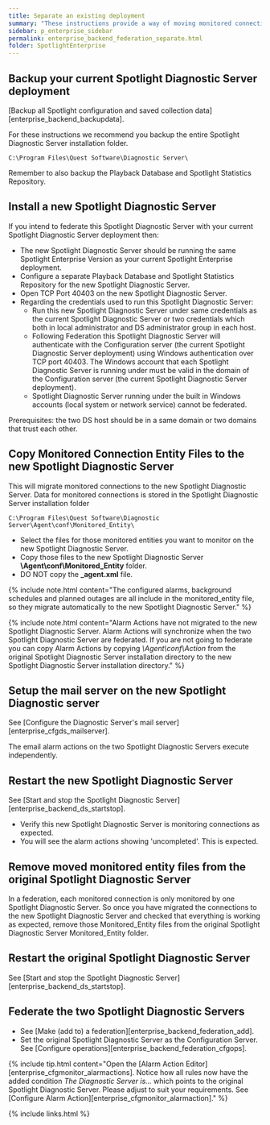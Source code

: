```yaml
---
title: Separate an existing deployment
summary: "These instructions provide a way of moving monitored connections from one Spotlight Diagnostic Server to another. You may need to split a large Spotlight Diagnostic Server deployment into multiple deployments prior to federation. You would like to know how to do that without having to manually recreate all connections and configurations."
sidebar: p_enterprise_sidebar
permalink: enterprise_backend_federation_separate.html
folder: SpotlightEnterprise
---
```




## Backup your current Spotlight Diagnostic Server deployment
[Backup all Spotlight configuration and saved collection data][enterprise_backend_backupdata].

For these instructions we recommend you backup the entire Spotlight Diagnostic Server installation folder.

```
C:\Program Files\Quest Software\Diagnostic Server\
```

Remember to also backup the Playback Database and Spotlight Statistics Repository.


## Install a new Spotlight Diagnostic Server
If you intend to federate this Spotlight Diagnostic Server with your current Spotlight Diagnostic Server deployment then:

* The new Spotlight Diagnostic Server should be running the same Spotlight Enterprise Version as your current Spotlight Enterprise deployment.
* Configure a separate Playback Database and Spotlight Statistics Repository for the new Spotlight Diagnostic Server.
* Open TCP Port 40403 on the new Spotlight Diagnostic Server.
* Regarding the credentials used to run this Spotlight Diagnostic Server:
   * Run this new Spotlight Diagnostic Server under same credentials as the current Spotlight Diagnostic Server or
   two credentials which both in local administrator and DS administrator group in each host.
   * Following Federation this Spotlight Diagnostic Server will authenticate with the Configuration server (the current Spotlight Diagnostic Server deployment) using Windows authentication over TCP port 40403. The Windows account that each Spotlight Diagnostic Server is running under must be valid in the domain of the Configuration server (the current Spotlight Diagnostic Server deployment).
   * Spotlight Diagnostic Server running under the built in Windows accounts (local system or network service) cannot be federated.

Prerequisites: the two DS host should be in a same domain or two domains that trust each other.

## Copy Monitored Connection Entity Files to the new Spotlight Diagnostic Server
This will migrate monitored connections to the new Spotlight Diagnostic Server. Data for monitored connections is stored in the Spotlight Diagnostic Server installation folder

```
C:\Program Files\Quest Software\Diagnostic Server\Agent\conf\Monitored_Entity\
```

* Select the files for those monitored entities you want to monitor on the new Spotlight Diagnostic Server.
* Copy those files to the new Spotlight Diagnostic Server **\Agent\conf\Monitored_Entity** folder.
* DO NOT copy the **_agent.xml** file.

{% include note.html content="The configured alarms, background schedules and planned outages are all include in the monitored_entity file, so they migrate automatically to the new Spotlight Diagnostic Server." %}

{% include note.html content="Alarm Actions have not migrated to the new Spotlight Diagnostic Server. Alarm Actions will synchronize when the two Spotlight Diagnostic Server are federated. If you are not going to federate you can copy Alarm Actions by copying *\Agent\conf\Action* from the original Spotlight Diagnostic Server installation directory to the new Spotlight Diagnostic Server installation directory." %}

## Setup the mail server on the new Spotlight Diagnostic server
See [Configure the Diagnostic Server's mail server][enterprise_cfgds_mailserver].

The email alarm actions on the two Spotlight Diagnostic Servers execute independently.

## Restart the new Spotlight Diagnostic Server
See [Start and stop the Spotlight Diagnostic Server][enterprise_backend_ds_startstop].

* Verify this new Spotlight Diagnostic Server is monitoring connections as expected.
* You will see the alarm actions showing 'uncompleted'. This is expected.

## Remove moved monitored entity files from the original Spotlight Diagnostic Server
In a federation, each monitored connection is only monitored by one Spotlight Diagnostic Server. So once you have migrated the connections to the new Spotlight Diagnostic Server and checked that everything is working as expected, remove those Monitored_Entity files from the original Spotlight Diagnostic Server Monitored_Entity folder.

## Restart the original Spotlight Diagnostic Server
See [Start and stop the Spotlight Diagnostic Server][enterprise_backend_ds_startstop].

## Federate the two Spotlight Diagnostic Servers

* See [Make (add to) a federation][enterprise_backend_federation_add].
* Set the original Spotlight Diagnostic Server as the Configuration Server. See [Configure operations][enterprise_backend_federation_cfgops].

{% include tip.html content="Open the [Alarm Action Editor][enterprise_cfgmonitor_alarmactions]. Notice how all rules now have the added condition *The Diagnostic Server is…* which points to the original Spotlight Diagnostic Server. Please adjust to suit your requirements. See [Configure Alarm Action][enterprise_cfgmonitor_alarmaction]." %}

{% include links.html %}

